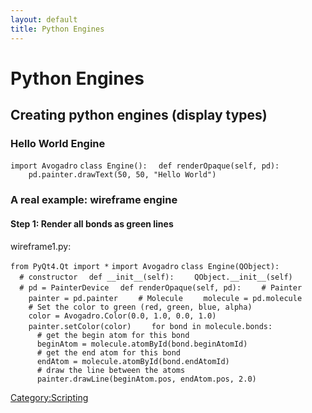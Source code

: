```yaml
---
layout: default
title: Python Engines
---
```


# Python Engines

Creating python engines (display types)
---------------------------------------

### Hello World Engine

`import Avogadro`
`class Engine():`
`  def renderOpaque(self, pd):`
`    pd.painter.drawText(50, 50, "Hello World")`

### A real example: wireframe engine

#### Step 1: Render all bonds as green lines

wireframe1.py:

`from PyQt4.Qt import *`
`import Avogadro`
`class Engine(QObject):`
`  # constructor`
`  def __init__(self):`
`    QObject.__init__(self)`
`  # pd = PainterDevice`
`  def renderOpaque(self, pd):`
`    # Painter `
`    painter = pd.painter`
`    # Molecule`
`    molecule = pd.molecule`
`    # Set the color to green (red, green, blue, alpha)`
`    color = Avogadro.Color(0.0, 1.0, 0.0, 1.0)`
`    painter.setColor(color)`
`    for bond in molecule.bonds:`
`      # get the begin atom for this bond`
`      beginAtom = molecule.atomById(bond.beginAtomId)`
`      # get the end atom for this bond`
`      endAtom = molecule.atomById(bond.endAtomId)`
`      # draw the line between the atoms`
`      painter.drawLine(beginAtom.pos, endAtom.pos, 2.0)`

<Category:Scripting>

